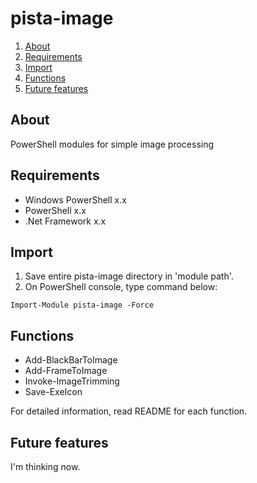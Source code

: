 # pista-image

1. [About](#About)
1. [Requirements](#Requirements)
1. [Import](#Import)
1. [Functions](#Functions)
1. [Future features](#Future%20features)


## About

PowerShell modules for simple image processing


## Requirements

- Windows PowerShell x.x
- PowerShell x.x
- .Net Framework x.x


## Import

1. Save entire pista-image directory in 'module path'.
1. On PowerShell console, type command below:
```
Import-Module pista-image -Force
```


## Functions

- Add-BlackBarToImage
- Add-FrameToImage
- Invoke-ImageTrimming
- Save-ExeIcon

For detailed information, read README for each function.


## Future features

I'm thinking now.

